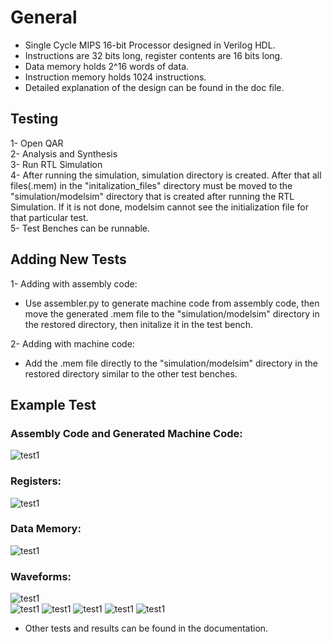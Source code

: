 # General  
- Single Cycle MIPS 16-bit Processor designed in Verilog HDL.  
- Instructions are 32 bits long, register contents are 16 bits long.  
- Data memory holds 2^16 words of data.  
- Instruction memory holds 1024 instructions.  
- Detailed explanation of the design can be found in the doc file.  

## Testing  
1- Open QAR  
2- Analysis and Synthesis  
3- Run RTL Simulation  
4- After running the simulation, simulation directory is created. After that all files(.mem) in the "initalization_files" directory must be moved to the "simulation/modelsim" directory that is created after running the RTL Simulation. If it is not done, modelsim cannot see the initialization file for that particular test.  
5- Test Benches can be runnable.  
  
## Adding New Tests
1- Adding with assembly code:  
   - Use assembler.py to generate machine code from assembly code, then move the generated .mem file to the "simulation/modelsim" directory in the restored directory, then initalize it in the test bench.  

2- Adding with machine code:  
   - Add the .mem file directly to the "simulation/modelsim" directory in the restored directory similar to the other test benches.  


## Example Test

### Assembly Code and Generated Machine Code:
![test1](images/test1.jpg)
  
### Registers:
![test1](images/registers1.jpg)
  
### Data Memory:
![test1](images/memory1.jpg)
  
### Waveforms:
![test1](images/ww1_1.jpg)  
![test1](images/ww1_2.jpg)
![test1](images/ww1_3.jpg)
![test1](images/ww1_4.jpg)
![test1](images/ww1_5.jpg)
![test1](images/ww1_6.jpg)  

- Other tests and results can be found in the documentation.

